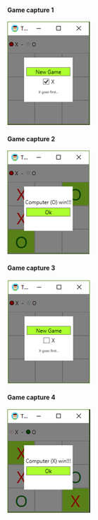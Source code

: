 #### Game capture 1
![capture1](\Assets\GameCapture1.PNG)
#### Game capture 2
![capture2](\Assets\GameCapture2.PNG)
#### Game capture 3
![capture3](\Assets\GameCapture3.PNG)
#### Game capture 4
![capture4](\Assets\GameCapture4.PNG)